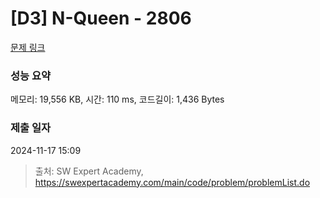 # [D3] N-Queen - 2806 

[문제 링크](https://swexpertacademy.com/main/code/problem/problemDetail.do?contestProbId=AV7GKs06AU0DFAXB) 

### 성능 요약

메모리: 19,556 KB, 시간: 110 ms, 코드길이: 1,436 Bytes

### 제출 일자

2024-11-17 15:09



> 출처: SW Expert Academy, https://swexpertacademy.com/main/code/problem/problemList.do